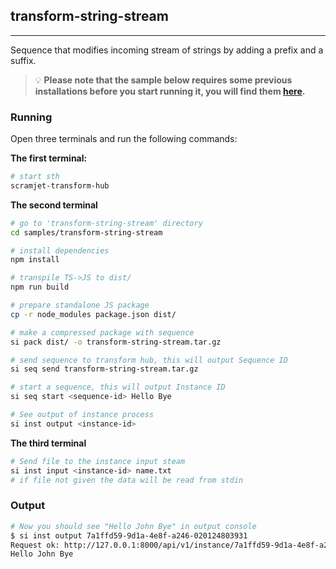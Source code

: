 ## transform-string-stream 
----
Sequence that modifies incoming stream of strings by adding a prefix and a suffix.

> :bulb: **Please note that the sample below requires some previous installations before you start running it, you will find them [here](../../README.md#3-install-scramjet-transform-hub).**

### Running
Open three terminals and run the following commands:

**The first terminal:**
```bash
# start sth
scramjet-transform-hub
```

**The second terminal**
```bash
# go to 'transform-string-stream' directory
cd samples/transform-string-stream

# install dependencies
npm install 

# transpile TS->JS to dist/
npm run build 

# prepare standalone JS package
cp -r node_modules package.json dist/

# make a compressed package with sequence
si pack dist/ -o transform-string-stream.tar.gz

# send sequence to transform hub, this will output Sequence ID
si seq send transform-string-stream.tar.gz

# start a sequence, this will output Instance ID
si seq start <sequence-id> Hello Bye

# See output of instance process
si inst output <instance-id>
```

**The third terminal**
```bash
# Send file to the instance input steam
si inst input <instance-id> name.txt
# if file not given the data will be read from stdin
```
<!-- TODO Delete when the issue is solved
Issue created for reading data from stdin https://github.com/scramjetorg/transform-hub/issues/165 ---. ISSUE SOLVED!!! awaits release
-->

### Output

```bash
# Now you should see "Hello John Bye" in output console
$ si inst output 7a1ffd59-9d1a-4e8f-a246-020124803931
Request ok: http://127.0.0.1:8000/api/v1/instance/7a1ffd59-9d1a-4e8f-a246-020124803931/output status: 200 OK
Hello John Bye
```